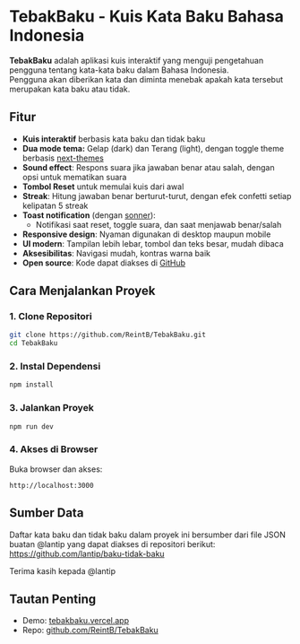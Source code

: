 # TebakBaku - Kuis Kata Baku Bahasa Indonesia

**TebakBaku** adalah aplikasi kuis interaktif yang menguji pengetahuan pengguna tentang kata-kata baku dalam Bahasa Indonesia.  
Pengguna akan diberikan kata dan diminta menebak apakah kata tersebut merupakan kata baku atau tidak.

## Fitur

- **Kuis interaktif** berbasis kata baku dan tidak baku
- **Dua mode tema:** Gelap (dark) dan Terang (light), dengan toggle theme berbasis [next-themes](https://github.com/pacocoursey/next-themes)
- **Sound effect**: Respons suara jika jawaban benar atau salah, dengan opsi untuk mematikan suara
- **Tombol Reset** untuk memulai kuis dari awal
- **Streak**: Hitung jawaban benar berturut-turut, dengan efek confetti setiap kelipatan 5 streak
- **Toast notification** (dengan [sonner](https://sonner.emilkowal.ski/)):
  - Notifikasi saat reset, toggle suara, dan saat menjawab benar/salah
- **Responsive design**: Nyaman digunakan di desktop maupun mobile
- **UI modern**: Tampilan lebih lebar, tombol dan teks besar, mudah dibaca
- **Aksesibilitas**: Navigasi mudah, kontras warna baik
- **Open source**: Kode dapat diakses di [GitHub](https://github.com/ReintB/TebakBaku)

## Cara Menjalankan Proyek

### 1. Clone Repositori

```bash
git clone https://github.com/ReintB/TebakBaku.git
cd TebakBaku
```

### 2. Instal Dependensi

```bash
npm install
```

### 3. Jalankan Proyek

```bash
npm run dev
```

### 4. Akses di Browser

Buka browser dan akses:
```
http://localhost:3000
```

## Sumber Data

Daftar kata baku dan tidak baku dalam proyek ini bersumber dari file JSON buatan @lantip yang dapat diakses di repositori berikut:  
https://github.com/lantip/baku-tidak-baku

Terima kasih kepada @lantip

## Tautan Penting

- Demo: [tebakbaku.vercel.app](https://tebakbaku.vercel.app)
- Repo: [github.com/ReintB/TebakBaku](https://github.com/ReintB/TebakBaku)